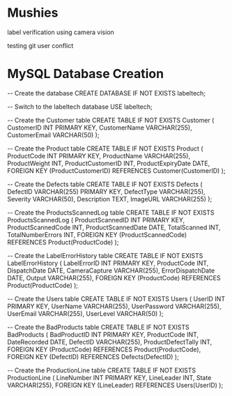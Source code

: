 # Mushies

label verification using camera vision

testing git user conflict

# MySQL Database Creation

-- Create the database
CREATE DATABASE IF NOT EXISTS labeltech;

-- Switch to the labeltech database
USE labeltech;

-- Create the Customer table
CREATE TABLE IF NOT EXISTS Customer (
CustomerID INT PRIMARY KEY,
CustomerName VARCHAR(255),
CustomerEmail VARCHAR(50)
);

-- Create the Product table
CREATE TABLE IF NOT EXISTS Product (
ProductCode INT PRIMARY KEY,
ProductName VARCHAR(255),
ProductWeight INT,
ProductCustomerID INT,
ProductExpiryDate DATE,
FOREIGN KEY (ProductCustomerID) REFERENCES Customer(CustomerID)
);

-- Create the Defects table
CREATE TABLE IF NOT EXISTS Defects (
DefectID VARCHAR(255) PRIMARY KEY,
DefectType VARCHAR(255),
Severity VARCHAR(50),
Description TEXT,
ImageURL VARCHAR(255)
);

-- Create the ProductsScannedLog table
CREATE TABLE IF NOT EXISTS ProductsScannedLog (
ProductScannedID INT PRIMARY KEY,
ProductScannedCode INT,
ProductScannedDate DATE,
TotalScanned INT,
TotalNumberErrors INT,
FOREIGN KEY (ProductScannedCode) REFERENCES Product(ProductCode)
);

-- Create the LabelErrorHistory table
CREATE TABLE IF NOT EXISTS LabelErrorHistory (
LabelErrorID INT PRIMARY KEY,
ProductCode INT,
DispatchDate DATE,
CameraCapture VARCHAR(255),
ErrorDispatchDate DATE,
Output VARCHAR(255),
FOREIGN KEY (ProductCode) REFERENCES Product(ProductCode)
);

-- Create the Users table
CREATE TABLE IF NOT EXISTS Users (
UserID INT PRIMARY KEY,
UserName VARCHAR(255),
UserPassword VARCHAR(255),
UserEmail VARCHAR(255),
UserLevel VARCHAR(50)
);

-- Create the BadProducts table
CREATE TABLE IF NOT EXISTS BadProducts (
BadProductID INT PRIMARY KEY,
ProductCode INT,
DateRecorded DATE,
DefectID VARCHAR(255),
ProductDefectTally INT,
FOREIGN KEY (ProductCode) REFERENCES Product(ProductCode),
FOREIGN KEY (DefectID) REFERENCES Defects(DefectID)
);

-- Create the ProductionLine table
CREATE TABLE IF NOT EXISTS ProductionLine (
LineNumber INT PRIMARY KEY,
LineLeader INT,
State VARCHAR(255),
FOREIGN KEY (LineLeader) REFERENCES Users(UserID)
);
